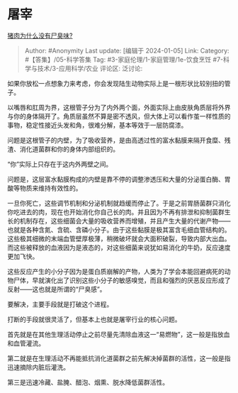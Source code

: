 # 屠宰
[猪肉为什么没有尸臭味?](https://www.zhihu.com/question/636869054/answer/3349996000)

> Author: #Anonymity
> Last update: [编辑于 2024-01-05]
> Link:
> Category: #【答集】/05-科学答集
> Tag: #3-家庭伦理/1-家庭管理/1e-饮食烹饪 #7-科学与技术/3-应用科学/农业
> 评论区:
> 泛讨论:

如果你放松一点想象力来考虑，你会发现陆生动物实际上是一根形状比较别扭的管子。

以嘴唇和肛周为界，这根管子分为了内外两个面，外面实际上由皮肤角质层将外界与你的身体隔开了。角质层虽然不算是密不透风，但大体上可以看作茧一样性质的事物，稳定性接近头发和角，很难分解，基本等效于一层防腐漆。

问题是这根管子的内壁，为了吸收营养，是由高透过性的富水黏膜来隔开食糜、残渣、消化道菌群和你的身体内部组织的。

“你”实际上只存在于这内外两壁之间。

问题是，这层富水黏膜构成的内壁是靠不停的调整渗透压和大量的分泌蛋白酶、胃酸等物质来维持有效性的。

一旦你死亡，这些调节机制和分泌机制就趋缓而停止了。于是之前胃肠菌群只消化你吃进去的肉，现在也开始消化你自己长的肉。并且因为不再有排泄和抑制菌群生长的机制存在，这些细菌会大量的吸收营养而增殖，并且产生大量的代谢产物——也就是各种含氮、含硫、含磷小分子。由于这些黏膜是极其富含毛细血管结构的。这些极其细微的末端血管壁厚极薄，稍微破坏就会大面积破裂，导致内部大出血。而这些被释放的血液因为是液态的，对这些细菌来说犹如易消化的牛奶，反应速度更加飞快。

这些反应产生的小分子因为是蛋白质崩解的产物，人类为了学会本能回避病死的动物尸体，早就演化出了识别这些小分子的敏感嗅觉，而且和强烈的厌恶反应形成了反射——这也就是所谓的“尸臭感”。

要解决，主要手段就是打破这个进程。

打断的手段就很灵活了，但基本上也就是屠宰行业的核心问题。

首先就是在其他生理活动停止之前尽量先清除血液这一“易燃物”，这一般是指放血和血管灌流。

第二就是在生理活动不再能抵抗消化道菌群之前先解决掉菌群的活性，这一般是指迅速摘除内脏后灌洗。

第三是迅速冷藏、盐腌、醋泡、烟熏、脱水降低菌群活性。
